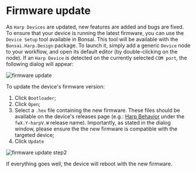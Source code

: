 # Firmware update

As `Harp Devices` are updated, new features are added and bugs are fixed. To ensure that your device is running the latest firmware, you can use the `Device Setup` tool available in Bonsai. This tool will be available with the `Bonsai.Harp.Design` package. To launch it, simply add a generic `Device` node to your workflow, and open its default editor (by double-clicking on the node). If an `Harp Device` is detected on the currently selected `COM port`, the following dialog will appear:

![firmware update](~/images/fw-update.png)

To update the device's firmware version:

1. Click `Bootloader`;
2. Click `Open`;
3. Select a `.hex` file containing the new firmware. These files should be available on the device's releases page (e.g.: [Harp Behavior](https://github.com/harp-tech/device.behavior/releases) under the `fwX.Y-harpV.W` release name). Importantly, as stated in the dialog window, please ensure the the new firmware is compatible with the targeted device;
4. Click `Update`

![firmware update step2](~/images/fw-update_hex.png)

If everything goes well, the device will reboot with the new firmware.